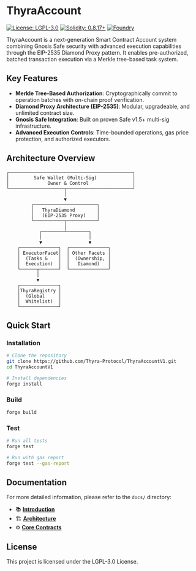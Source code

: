 # ThyraAccount

[![License: LGPL-3.0](https://img.shields.io/badge/License-LGPL--3.0-blue.svg)](https://www.gnu.org/licenses/lgpl-3.0)
[![Solidity: 0.8.17+](https://img.shields.io/badge/Solidity-0.8.17+-blue)](https://soliditylang.org/)
[![Foundry](https://img.shields.io/badge/Built%20with-Foundry-FFDB1C.svg)](https://getfoundry.sh/)

ThyraAccount is a next-generation Smart Contract Account system combining Gnosis Safe security with advanced execution capabilities through the EIP-2535 Diamond Proxy pattern. It enables pre-authorized, batched transaction execution via a Merkle tree-based task system.

## Key Features

- **Merkle Tree-Based Authorization**: Cryptographically commit to operation batches with on-chain proof verification.
- **Diamond Proxy Architecture (EIP-2535)**: Modular, upgradeable, and unlimited contract size.
- **Gnosis Safe Integration**: Built on proven Safe v1.5+ multi-sig infrastructure.
- **Advanced Execution Controls**: Time-bounded operations, gas price protection, and authorized executors.

## Architecture Overview

```
┌─────────────────────────────────────────────┐
│         Safe Wallet (Multi-Sig)             │
│              Owner & Control                │
└────────────────────┬────────────────────────┘
                     │
                     ▼
         ┌───────────────────────┐
         │   ThyraDiamond        │
         │   (EIP-2535 Proxy)    │
         └───────────┬───────────┘
                     │
            ┌────────┴────────┐
            │                 │
            ▼                 ▼
    ┌──────────────┐  ┌──────────────┐
    │ ExecutorFacet│  │ Other Facets │
    │  (Tasks &    │  │  (Ownership, │
    │  Execution)  │  │   Diamond)   │
    └──────┬───────┘  └──────────────┘
           │
           ▼
    ┌──────────────┐
    │ThyraRegistry │
    │  (Global     │
    │  Whitelist)  │
    └──────────────┘
```

## Quick Start

### Installation

```bash
# Clone the repository
git clone https://github.com/Thyra-Protocol/ThyraAccountV1.git
cd ThyraAccountV1

# Install dependencies
forge install
```

### Build

```bash
forge build
```

### Test

```bash
# Run all tests
forge test

# Run with gas report
forge test --gas-report
```

## Documentation

For more detailed information, please refer to the `docs/` directory:
- 📚 **[Introduction](./docs/Introduction.md)**
- 🏗️ **[Architecture](./docs/Architecture.md)**
- ⚙️ **[Core Contracts](./docs/Core.md)**

## License

This project is licensed under the LGPL-3.0 License.
